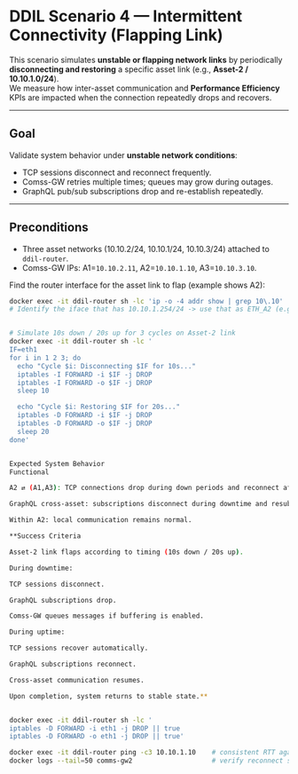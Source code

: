 # DDIL Scenario 4 — **Intermittent Connectivity (Flapping Link)**

This scenario simulates **unstable or flapping network links** by periodically **disconnecting and restoring** a specific asset link (e.g., **Asset-2 / 10.10.1.0/24**).  
We measure how inter-asset communication and **Performance Efficiency** KPIs are impacted when the connection repeatedly drops and recovers.

---

## Goal

Validate system behavior under **unstable network conditions**:
- TCP sessions disconnect and reconnect frequently.
- Comss-GW retries multiple times; queues may grow during outages.
- GraphQL pub/sub subscriptions drop and re-establish repeatedly.

---

## Preconditions

- Three asset networks (10.10.2/24, 10.10.1/24, 10.10.3/24) attached to `ddil-router`.
- Comss-GW IPs: A1=`10.10.2.11`, A2=`10.10.1.10`, A3=`10.10.3.10`.

Find the router interface for the asset link to flap (example shows A2):
```bash
docker exec -it ddil-router sh -lc 'ip -o -4 addr show | grep 10\.10'
# Identify the iface that has 10.10.1.254/24 -> use that as ETH_A2 (e.g., eth1)


# Simulate 10s down / 20s up for 3 cycles on Asset-2 link
docker exec -it ddil-router sh -lc '
IF=eth1
for i in 1 2 3; do
  echo "Cycle $i: Disconnecting $IF for 10s..."
  iptables -I FORWARD -i $IF -j DROP
  iptables -I FORWARD -o $IF -j DROP
  sleep 10

  echo "Cycle $i: Restoring $IF for 20s..."
  iptables -D FORWARD -i $IF -j DROP
  iptables -D FORWARD -o $IF -j DROP
  sleep 20
done'


Expected System Behavior
Functional

A2 ⇄ (A1,A3): TCP connections drop during down periods and reconnect after restoration.

GraphQL cross-asset: subscriptions disconnect during downtime and resubscribe automatically if configured.

Within A2: local communication remains normal.

**Success Criteria

Asset-2 link flaps according to timing (10s down / 20s up).

During downtime:

TCP sessions disconnect.

GraphQL subscriptions drop.

Comss-GW queues messages if buffering is enabled.

During uptime:

TCP sessions recover automatically.

GraphQL subscriptions reconnect.

Cross-asset communication resumes.

Upon completion, system returns to stable state.**


docker exec -it ddil-router sh -lc '
iptables -D FORWARD -i eth1 -j DROP || true
iptables -D FORWARD -o eth1 -j DROP || true'

docker exec -it ddil-router ping -c3 10.10.1.10    # consistent RTT again
docker logs --tail=50 comms-gw2                    # verify reconnect success
